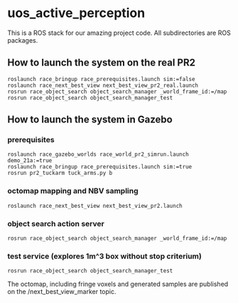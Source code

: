 uos_active_perception
======================

This is a ROS stack for our amazing project code. All subdirectories are ROS
packages.

How to launch the system on the real PR2
----------------------------------------

    roslaunch race_bringup race_prerequisites.launch sim:=false
    roslaunch race_next_best_view next_best_view_pr2_real.launch
    rosrun race_object_search object_search_manager _world_frame_id:=/map
    rosrun race_object_search object_search_manager_test


How to launch the system in Gazebo
----------------------------------

### prerequisites

    roslaunch race_gazebo_worlds race_world_pr2_simrun.launch demo_21a:=true
    roslaunch race_bringup race_prerequisites.launch sim:=true
    rosrun pr2_tuckarm tuck_arms.py b


### octomap mapping and NBV sampling

    roslaunch race_next_best_view next_best_view_pr2.launch


### object search action server

    rosrun race_object_search object_search_manager _world_frame_id:=/map


### test service (explores 1m^3 box without stop criterium)

    rosrun race_object_search object_search_manager_test

The octomap, including fringe voxels and generated samples are published on the /next_best_view_marker topic.
